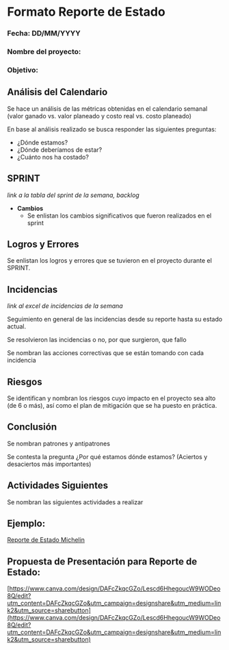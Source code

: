 # Formato Reporte de Estado

### Fecha: DD/MM/YYYY

### Nombre del proyecto:

### Objetivo:

## Análisis del Calendario

Se hace un análisis de las métricas obtenidas en el calendario semanal (valor ganado vs. valor planeado y costo real vs. costo planeado)

En base al análisis realizado se busca responder las siguientes preguntas:

- ¿Dónde estamos?
- ¿Dónde deberíamos de estar?
- ¿Cuánto nos ha costado?

## SPRINT

*link a la tabla del sprint de la semana, backlog*

- **Cambios**
    - Se enlistan los cambios significativos que fueron realizados en el sprint

## Logros y Errores

Se enlistan los logros y errores que se tuvieron en el proyecto durante el SPRINT.

## Incidencias

*link al excel de incidencias de la semana*

Seguimiento en general de las incidencias desde su reporte hasta su estado actual.

Se resolvieron las incidencias o no, por que surgieron, que fallo

Se nombran las acciones correctivas que se están tomando con cada incidencia

## Riesgos

Se identifican y nombran los riesgos cuyo impacto en el proyecto sea alto (de 6 o más), así como el plan de mitigación que se ha puesto en práctica.

## Conclusión

Se nombran patrones y antipatrones

Se contesta la pregunta ¿Por qué estamos dónde estamos? (Aciertos y desaciertos más importantes)

## Actividades Siguientes

Se nombran las siguientes actividades a realizar

## Ejemplo:

[Reporte de Estado Michelin](To-do%E2%80%99s%20ef30d6e9c7764c6dab046405d8d1f99a/CMMI%2026134dac18a048b78863e01e43468be2/Reporte%20de%20Estado%20Michelin%2098b6aa2ff2c743d4b0446c0b4476f6ca.md)

## Propuesta de Presentación para Reporte de Estado:

[https://www.canva.com/design/DAFcZkqcGZo/Lescd6HhegoucW9WODeo8Q/edit?utm_content=DAFcZkqcGZo&utm_campaign=designshare&utm_medium=link2&utm_source=sharebutton](https://www.canva.com/design/DAFcZkqcGZo/Lescd6HhegoucW9WODeo8Q/edit?utm_content=DAFcZkqcGZo&utm_campaign=designshare&utm_medium=link2&utm_source=sharebutton)